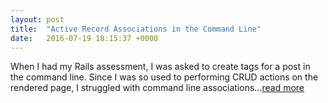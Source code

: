 ```yaml
---
layout: post
title:  "Active Record Associations in the Command Line"
date:   2016-07-19 18:15:37 +0000
---
```



When I had my Rails assessment, I was asked to create tags for a post in the command line. Since I was so used to performing CRUD actions on the rendered page, I struggled with command line associations...[read more](https://mmmeyersblog.wordpress.com/2016/07/19/active-record-associations-in-the-command-line/)
